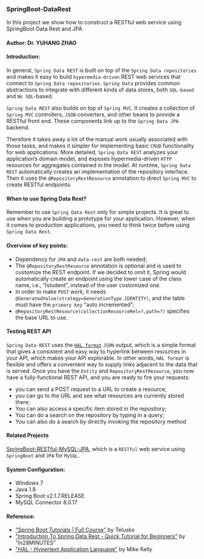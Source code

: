 ### SpringBoot-DataRest
In this project we show how to construct a RESTful web service using SpringBoot Data Rest and JPA

#### Author: Dr. YUHANG ZHAO

#### Introduction: 
In general, `Spring Data REST` is built on top of the `Spring Data repositories` and makes it easy to build `hypermedia-driven` REST web services that connect to `Spring Data repositories`. 
`Spring Data` provides common abstractions to integrate with different kinds of data stores, 
both `SQL-based` and `No SQL`-based.

`Spring Data REST` also builds on top of `Spring MVC`. 
It creates a collection of `Spring MVC` controllers, `JSON` converters, and other beans to provide a RESTful front end. 
These components link up to the `Spring Data JPA` backend.

Therefore it takes away a lot of the manual work usually associated with those tasks, 
and makes it simpler for implementing basic `CRUD` functionality for web applications.
More detailed, `Spring Data REST` analyzes your application’s domain model, 
and exposes hypermedia-driven `HTTP` resources for aggregates contained in the model.
At runtime, `Spring Data REST` automatically creates an implementation of the repository interface. 
Then it uses the `@RepositoryRestResource` annotation to direct `Spring MVC` to create RESTful endpoints.


#### When to use Spring Data Rest?
Remember to use `Spring Data Rest` only for simple projects. 
It is great to use when you are building a prototype for your application. 
However, when it comes to production applications, you need to think twice before using `Spring Data Rest`.


#### Overview of key points:
- Dependency for `JPA` and `data-rest` are both needed;
- The `@RepositoryRestResource` annotation is optional and is used to customize the REST endpoint. If we decided to omit it, Spring would automatically create an endpoint using the lower case of the class name, i.e., “/student”, instead of the user costomized one.
- In order to make `POST` work, it needs `@GeneratedValue(strategy=GenerationType.IDENTITY)`,
  and the table must have the `primary key` "auto incremented";
- `@RepositoryRestResource(collectionResourceRel=?,path=?)` specifies the base URL to use.


#### Testing REST API
`Spring Data REST` uses the [`HAL format`](http://stateless.co/hal_specification.html) `JSON` output,
which is a simple format that gives a consistent and easy way to hyperlink between resources in your API,
which makes your API explorable.
In other words, `HAL format` is flexible and offers a convenient way to supply links adjacent to the data that is served.
Once you have the `Entity` and `RepositoryRestResource`, 
you now have a fully-functional REST API,
and you are ready to fire your requests:
- you can send a POST request to a URL to create a resource;
- you can go to the URL and see what resources are currently stored there; 
- You can also access a specific item stored in the repository; 
- You can do a search on the repository by typing in a query;
- You can also do a search by directly invoking the repository method


#### Related Projects
[SpringBoot-RESTful-MySQL-JPA](https://github.com/yuhang2685/SpringBoot-RESTful-MySQL-JPA),
which is a `RESTful` web service using `SpringBoot` and `JPA` for `MySQL`.


#### System Configuration:
- Windows 7
- Java 1.8
- Spring Boot v2.1.7.RELEASE
- MySQL Connector 8.0.17


#### Reference: 
- ["Spring Boot Tutorials | Full Course"](https://www.youtube.com/watch?v=35EQXmHKZYs) by Telusko
- ["Introduction To Spring Data Rest - Quick Tutorial for Beginners"](https://www.springboottutorial.com/spring-boot-introduction-to-spring-data-rest) by "In28MINUTES"
- ["HAL - Hypertext Application Language"](http://stateless.co/hal_specification.html) by Mike Kelly
